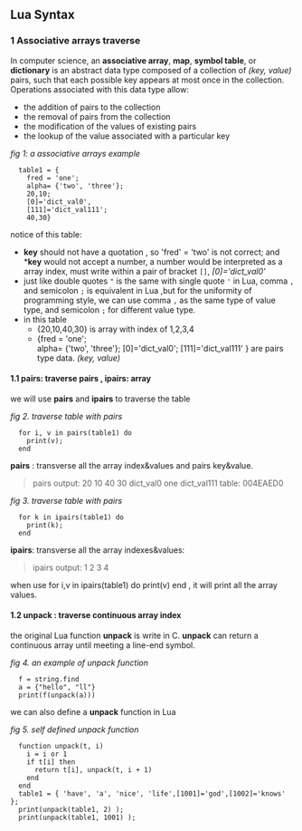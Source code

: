 ## Lua Syntax

### 1 Associative arrays traverse

In computer science, an **associative array**, **map**, **symbol table**, or **dictionary** is an abstract data type composed of a collection of *(key, value)* pairs, such that each possible key appears at most once in the collection.
Operations associated with this data type allow:
- the addition of pairs to the collection
- the removal of pairs from the collection
- the modification of the values of existing pairs
- the lookup of the value associated with a particular key

*fig 1: a associative arrays example*
```
  table1 = {
    fred = 'one';             
    alpha= {'two', 'three'}; 
    20,10; 
    [0]='dict_val0',
    [111]='dict_val111'; 
    40,30} 
``` 

notice of this table:
- **key** should not have a quotation , so 'fred' = 'two' is not correct; and ***key** would not accept a number, a number would be interpreted as a array index, must write within a pair of bracket `[]`, *[0]='dict_val0'*
- just like double quotes `"` is the same with single quote `'` in Lua, comma `,` and semicolon `;` is equivalent in Lua ,but for the  uniformity of programming style, we can use comma `,` as the same type of value type, and semicolon `;` for different value type.  
- in this table
  + {20,10,40,30} is array with index of 1,2,3,4
  + {fred = 'one';             
      alpha= {'two', 'three'};
      [0]='dict_val0';
      [111]='dict_val111'  } are pairs type data. *(key, value)* 

#### 1.1 pairs: traverse pairs ,  ipairs: array

we will use **pairs** and **ipairs** to traverse the table

*fig 2. traverse table with pairs*

```
  for i, v in pairs(table1) do
    print(v);
  end
```

**pairs** : transverse all the array index&values and pairs key&value.

>pairs output:
  20
  10
  40
  30
  dict_val0
  one
  dict_val111
  table: 004EAED0

*fig 3. traverse table with pairs*
```
  for k in ipairs(table1) do
    print(k);
  end
```

**ipairs**: transverse all the array indexes&values: 

>ipairs output:
  1
  2
  3
  4

when use   for i,v in ipairs(table1) do print(v) end , it will print all the array values.

#### 1.2 unpack : traverse continuous array index
the original Lua function **unpack** is write in C. **unpack** can return a continuous array until meeting a line-end symbol. 

*fig 4. an example of unpack function*

```
  f = string.find
  a = {"hello", "ll"}
  print(f(unpack(a)))
```

we can also define a **unpack** function in Lua

*fig 5. self defined  unpack function*

```
  function unpack(t, i)
    i = i or 1
    if t[i] then
      return t[i], unpack(t, i + 1)
    end
  end
  table1 = { 'have', 'a', 'nice', 'life',[1001]='god',[1002]='knows' };
  print(unpack(table1, 2) );
  print(unpack(table1, 1001) );
```